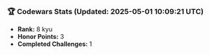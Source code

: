 ### 🏆 Codewars Stats (Updated: 2025-05-01 10:09:21 UTC)

- **Rank:** 8 kyu
- **Honor Points:** 3
- **Completed Challenges:** 1
